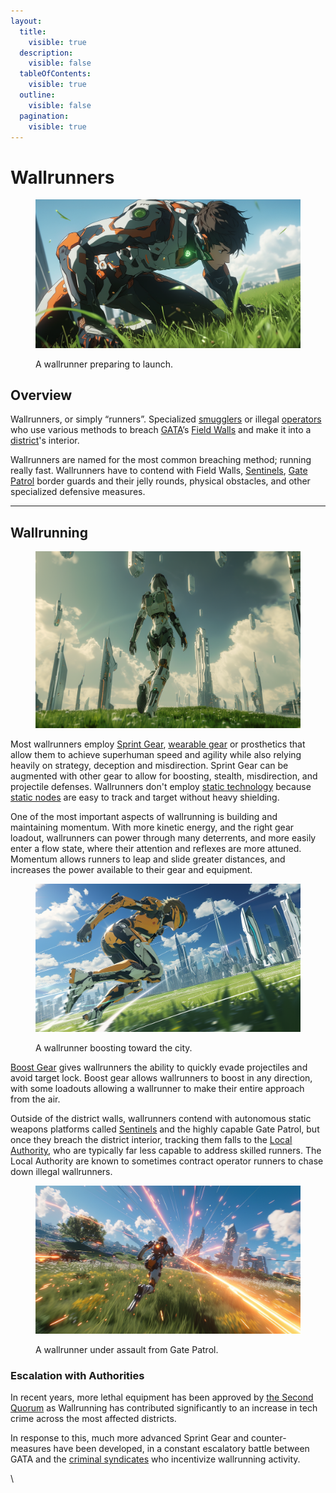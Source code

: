 ```yaml
---
layout:
  title:
    visible: true
  description:
    visible: false
  tableOfContents:
    visible: true
  outline:
    visible: false
  pagination:
    visible: true
---
```


# Wallrunners

<figure><img src="../../../.gitbook/assets/wallrunners-f9sgf78.png" alt=""><figcaption><p>A wallrunner preparing to launch.</p></figcaption></figure>

## Overview

Wallrunners, or simply “runners”. Specialized [smugglers](smugglers.md) or illegal [operators](../enterprise/operators.md) who use various methods to breach [GATA](../)’s [Field Walls](../borders-and-travel/field-walls.md) and make it into a [district](../politics/districts.md)'s interior.

Wallrunners are named for the most common breaching method; running really fast. Wallrunners have to contend with Field Walls, [Sentinels](../borders-and-travel/sentinels.md), [Gate Patrol](../borders-and-travel/gate-patrol.md) border guards and their jelly rounds, physical obstacles, and other specialized defensive measures.

***

## Wallrunning

<figure><img src="../../../.gitbook/assets/wallrunners-9232.png" alt="" width="563"><figcaption></figcaption></figure>

Most wallrunners employ [Sprint Gear](../../science-and-tech/gear.md#sprint-gear), [wearable gear](../../science-and-tech/gear.md) or prosthetics that allow them to achieve superhuman speed and agility while also relying heavily on strategy, deception and misdirection. Sprint Gear can be augmented with other gear to allow for boosting, stealth, misdirection, and projectile defenses. Wallrunners don't employ [static technology](../../science-and-tech/statics.md) because [static nodes](../../science-and-tech/statics.md#static-nodes) are easy to track and target without heavy shielding.

One of the most important aspects of wallrunning is building and maintaining momentum. With more kinetic energy, and the right gear loadout, wallrunners can power through many deterrents, and more easily enter a flow state, where their attention and reflexes are more attuned. Momentum allows runners to leap and slide greater distances, and increases the power available to their gear and equipment.

<figure><img src="../../../.gitbook/assets/wallrunners-fsg9s0.png" alt="" width="563"><figcaption><p>A wallrunner boosting toward the city.</p></figcaption></figure>

[Boost Gear](../../science-and-tech/gear.md#boost-gear) gives wallrunners the ability to quickly evade projectiles and avoid target lock. Boost gear allows wallrunners to boost in any direction, with some loadouts allowing a wallrunner to make their entire approach from the air.

Outside of the district walls, wallrunners contend with autonomous static weapons platforms called [Sentinels](../borders-and-travel/sentinels.md) and the highly capable Gate Patrol, but once they breach the district interior, tracking them falls to the [Local Authority](../law-and-order/local-authority.md), who are typically far less capable to address skilled runners. The Local Authority are known to sometimes contract operator runners to chase down illegal wallrunners.

<figure><img src="../../../.gitbook/assets/wallrunners-98sf089.png" alt="" width="563"><figcaption><p>A wallrunner under assault from Gate Patrol.</p></figcaption></figure>

### Escalation with Authorities

In recent years, more lethal equipment has been approved by [the Second Quorum](../politics/governance.md#the-second-quorum) as Wallrunning has contributed significantly to an increase in tech crime across the most affected districts.

In response to this, much more advanced Sprint Gear and counter-measures have been developed, in a constant escalatory battle between GATA and the [criminal syndicates](syndicates.md) who incentivize wallrunning activity.

\
